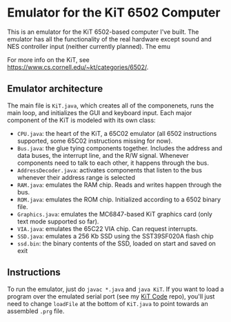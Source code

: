 # Emulator for the KiT 6502 Computer
This is an emulator for the KiT 6502-based computer I've built. The emulator has all the functionality of the real hardware except sound and NES controller input (neither currently planned). The emu

For more info on the KiT, see https://www.cs.cornell.edu/~kt/categories/6502/.

## Emulator architecture

The main file is `KiT.java`, which creates all of the componenets, runs the main loop, and initializes the GUI and keyboard input. Each major component of the KiT is modeled with its own class:
- `CPU.java`: the heart of the KiT, a 65C02 emulator (all 6502 instructions supported, some 65C02 instructions missing for now).
- `Bus.java`: the glue tying components together. Includes the address and data buses, the interrupt line, and the R/W signal. Whenever components need to talk to each other, it happens through the bus. 
- `AddressDecoder.java`: activates components that listen to the bus whenever their address range is selected
- `RAM.java`: emulates the RAM chip. Reads and writes happen through the bus.
- `ROM.java`: emulates the ROM chip. Initialized according to a 6502 binary file.
- `Graphics.java`: emulates the MC6847-based KiT graphics card (only text mode supported so far).
- `VIA.java`: emulates the 65C22 VIA chip. Can request interrupts.
- `SSD.java`: emulates a 256 Kb SSD using the SST39SF020A flash chip
- `ssd.bin`: the binary contents of the SSD, loaded on start and saved on exit

## Instructions
To run the emulator, just do `javac *.java` and `java KiT`. If you want to load a program over the emulated serial port (see my [KiT Code](https://github.com/tomlinsonk/kit-6502-code) repo), you'll just need to change `loadFile` at the bottom of `KiT.java` to point towards an assembled `.prg` file.